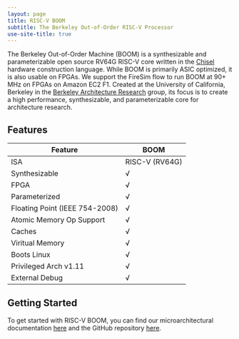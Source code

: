 ```yaml
---
layout: page
title: RISC-V BOOM 
subtitle: The Berkeley Out-of-Order RISC-V Processor 
use-site-title: true
---
```


The Berkeley Out-of-Order Machine (BOOM) is a synthesizable and parameterizable open source RV64G RISC-V core written in the 
[Chisel](https://chisel.eecs.berkeley.edu/) hardware construction language. While BOOM is primarily ASIC optimized, it is also usable on FPGAs. 
We support the FireSim flow to run BOOM at 90+ MHz on FPGAs on Amazon EC2 F1. Created at the University of California,
Berkeley in the [Berkeley Architecture Research](https://bar.eecs.berkeley.edu/) group, its focus is to create a high 
performance, synthesizable, and parameterizable core for architecture research. 

## Features 

Feature | BOOM
--- | ---
ISA | RISC-V (RV64G)
Synthesizable |√
FPGA |√
Parameterized |√
Floating Point (IEEE 754-2008) |√
Atomic Memory Op Support |√
Caches |√
Viritual Memory |√
Boots Linux |√
Privileged Arch v1.11 |√
External Debug |√

## Getting Started

To get started with RISC-V BOOM, you can find our microarchitectural documentation [here](https://ccelio.github.io/riscv-boom-doc/) and the GitHub repository [here](https://github.com/riscv-boom/riscv-boom).
